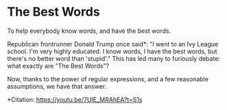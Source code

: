 # The Best Words
To help everybody know words, and have the best words.

Republican frontrunner Donald Trump once said*: "I went to an Ivy League school. I'm very highly educated. I know words, I have the best words, but there's no better word than 'stupid'."
This has led many to furiously debate: what exactly are "The Best Words"?

Now, thanks to the power of regular expressions, and a few reasonable assumptions, we have that answer.

*Citation: https://youtu.be/7UIE_MRAhEA?t=51s
